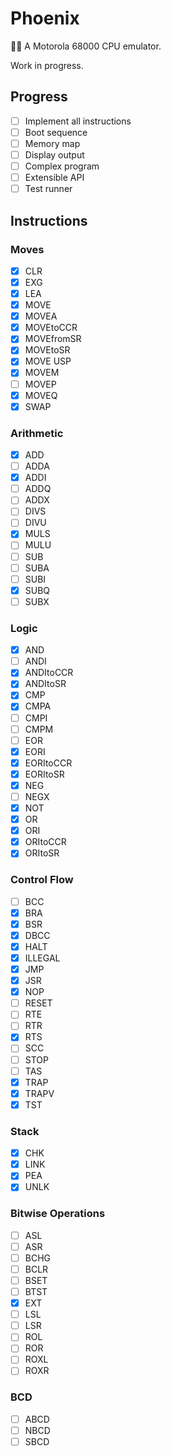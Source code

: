# Phoenix

🐦‍🔥
A Motorola 68000 CPU emulator.

Work in progress.

## Progress

-   [ ] Implement all instructions
-   [ ] Boot sequence
-   [ ] Memory map
-   [ ] Display output
-   [ ] Complex program
-   [ ] Extensible API
-   [ ] Test runner

## Instructions

### Moves

-   [x] CLR
-   [x] EXG
-   [x] LEA
-   [x] MOVE
-   [x] MOVEA
-   [x] MOVEtoCCR
-   [x] MOVEfromSR
-   [x] MOVEtoSR
-   [x] MOVE USP
-   [x] MOVEM
-   [ ] MOVEP
-   [x] MOVEQ
-   [x] SWAP

### Arithmetic

-   [x] ADD
-   [ ] ADDA
-   [x] ADDI
-   [ ] ADDQ
-   [ ] ADDX
-   [ ] DIVS
-   [ ] DIVU
-   [x] MULS
-   [ ] MULU
-   [ ] SUB
-   [ ] SUBA
-   [ ] SUBI
-   [x] SUBQ
-   [ ] SUBX

### Logic

-   [x] AND
-   [ ] ANDI
-   [x] ANDItoCCR
-   [x] ANDItoSR
-   [x] CMP
-   [x] CMPA
-   [ ] CMPI
-   [ ] CMPM
-   [ ] EOR
-   [x] EORI
-   [x] EORItoCCR
-   [x] EORItoSR
-   [x] NEG
-   [ ] NEGX
-   [x] NOT
-   [x] OR
-   [x] ORI
-   [x] ORItoCCR
-   [x] ORItoSR

### Control Flow

-   [ ] BCC
-   [x] BRA
-   [x] BSR
-   [x] DBCC
-   [x] HALT
-   [x] ILLEGAL
-   [x] JMP
-   [x] JSR
-   [x] NOP
-   [ ] RESET
-   [ ] RTE
-   [ ] RTR
-   [x] RTS
-   [ ] SCC
-   [ ] STOP
-   [ ] TAS
-   [x] TRAP
-   [x] TRAPV
-   [x] TST

### Stack

-   [x] CHK
-   [x] LINK
-   [x] PEA
-   [x] UNLK

### Bitwise Operations

-   [ ] ASL
-   [ ] ASR
-   [ ] BCHG
-   [ ] BCLR
-   [ ] BSET
-   [ ] BTST
-   [x] EXT
-   [ ] LSL
-   [ ] LSR
-   [ ] ROL
-   [ ] ROR
-   [ ] ROXL
-   [ ] ROXR

### BCD

-   [ ] ABCD
-   [ ] NBCD
-   [ ] SBCD
